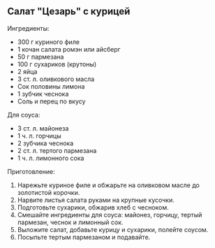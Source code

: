## Салат "Цезарь" с курицей

Ингредиенты:

- 300 г куриного филе  
- 1 кочан салата ромэн или айсберг  
- 50 г пармезана  
- 100 г сухариков (крутоны)  
- 2 яйца  
- 3 ст. л. оливкового масла  
- Сок половины лимона  
- 1 зубчик чеснока  
- Соль и перец по вкусу  

Для соуса:

- 3 ст. л. майонеза  
- 1 ч. л. горчицы  
- 2 зубчика чеснока  
- 2 ст. л. тертого пармезана  
- 1 ч. л. лимонного сока  

Приготовление:

1. Нарежьте куриное филе и обжарьте на оливковом масле до золотистой корочки.  
2. Нарвите листья салата руками на крупные кусочки.  
3. Подготовьте сухарики, обжарив хлеб с чесноком.  
4. Смешайте ингредиенты для соуса: майонез, горчицу, тертый пармезан, чеснок и лимонный сок.  
5. Выложите салат, добавьте курицу и сухарики, полейте соусом.  
6. Посыпьте тертым пармезаном и подавайте.
